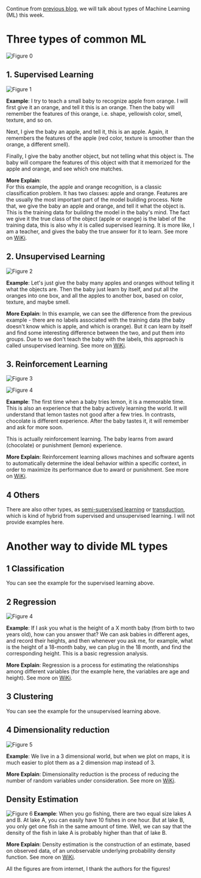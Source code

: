 Continue from [previous blog](http://qingkaikong.blogspot.com/2016/10/machine-learning-1-what-is-machine.html), we will talk about types of Machine Learning (ML) this week. 

# Three types of common ML
![Figure 0](https://www.safaribooksonline.com/library/view/python-machine-learning/9781783555130/graphics/3547_01_01.jpg "machine learning")

## 1. Supervised Learning
![Figure 1](https://media.licdn.com/mpr/mpr/shrinknp_800_800/AAEAAQAAAAAAAAQJAAAAJDJlZmMwOTZiLTNlNDgtNDI0ZC04NzY5LWVkNDI2ZTk1ZmFlYw.jpg "machine learning")  

**Example**: I try to teach a small baby to recognize apple from orange. I will first give it an orange, and tell it this is an orange. Then the baby will remember the features of this orange, i.e. shape, yellowish color, smell, texture, and so on. 

Next, I give the baby an apple, and tell it, this is an apple. Again, it remembers the features of the apple (red color, texture is smoother than the orange, a different smell). 

Finally, I give the baby another object, but not telling what this object is. The baby will compare the features of this object with that it memorized for the apple and orange, and see which one matches. 

**More Explain**:  
For this example, the apple and orange recognition, is a classic classification problem. It has two classes: apple and orange. Features are the usually the most important part of the model building process. Note that, we give the baby an apple and orange, and tell it what the object is. This is the training data for building the model in the baby's mind. The fact we give it the true class of the object (apple or orange) is the label of the training data, this is also why it is called supervised learning. It is more like, I am a teacher, and gives the baby the true answer for it to learn. See more on [WiKi](https://en.wikipedia.org/wiki/Supervised_learning). 


## 2. Unsupervised Learning  
![Figure 2](http://blogs.ubalt.edu/academicinnovation/wp-content/uploads/sites/38/2015/05/ApplesOranges.jpg "unsupervised learning")       

**Example**: Let's just give the baby many apples and oranges without telling it what the objects are. Then the baby just learn by itself, and put all the oranges into one box, and all the apples to another box, based on color, texture, and maybe smell. 

**More Explain**: In this example, we can see the difference from the previous example - there are no labels associated with the training data (the baby doesn't know which is apple, and which is orange). But it can learn by itself and find some interesting difference between the two, and put them into groups. Due to we don't teach the baby with the labels, this approach is called unsupervised learning. See more on [WiKi](https://en.wikipedia.org/wiki/Unsupervised_learning). 
 
## 3. Reinforcement Learning
![Figure 3](http://images.rcp.realclearpolitics.com/253490_5_.png "reinforcement learning")  

![Figure 4](http://espanol.babycenter.com/blog/wp-content/gallery/las-madres-y-las-manchas/captura-de-pantalla-2013-04-10-a-las-00-39-02.png "reinforcement learning") 


**Example**: The first time when a baby tries lemon, it is a memorable time. This is also an experience that the baby actively learning the world. It will understand that lemon tastes not good after a few tries. In contrasts, chocolate is different experience. After the baby tastes it, it will remember and ask for more soon. 

This is actually reinforcement learning. The baby learns from award (chocolate) or punishment (lemon) experience. 

**More Explain**: Reinforcement learning allows machines and software agents to automatically determine the ideal behavior within a specific context, in order to maximize its performance due to award or punishment. See more on [WiKi](https://en.wikipedia.org/wiki/Reinforcement_learning). 

## 4 Others  
There are also other types, as [semi-supervised learning](https://en.wikipedia.org/wiki/Semi-supervised_learning) or [transduction](https://en.wikipedia.org/wiki/Transduction_(machine_learning)), which is kind of hybrid from supervised and unsupervised learning. I will not provide examples here. 

# Another way to divide ML types

## 1 Classification
You can see the example for the supervised learning above.  

## 2 Regression  
![Figure 4](http://digital.library.lse.ac.uk/objects/lse:hub777nep/view "regression")  

**Example**: If I ask you what is the height of a X month baby (from birth to two years old), how can you answer that? We can ask babies in different ages, and record their heights, and then whenever you ask me, for example, what is the height of a 18-month baby, we can plug in the 18 month, and find the corresponding height. This is a basic regression analysis. 

**More Explain**: Regression is a process for estimating the relationships among different variables (for the example here, the variables are age and height). See more on [WiKi](https://en.wikipedia.org/wiki/Regression_analysis). 


## 3 Clustering
You can see the example for the unsupervised learning above.   

## 4 Dimensionality reduction

![Figure 5](http://static.fjcdn.com/pictures/World_b627d6_1081870.jpg "dimensionality reduction") 

**Example**: We live in a 3 dimensional world, but when we plot on maps, it is much easier to plot them as a 2 dimension map instead of 3. 

**More Explain**: Dimensionality reduction is the process of reducing the number of random variables under consideration. See more on [WiKi](https://en.wikipedia.org/wiki/Dimensionality_reduction). 

## Density Estimation  
![Figure 6](http://www.publicdomainpictures.net/pictures/30000/velka/koi-fishes.jpg "density estimation")
**Example**: When you go fishing, there are two equal size lakes A and B. At lake A, you can easily have 10 fishes in one hour. But at lake B, you only get one fish in the same amount of time. Well, we can say that the density of the fish in lake A is probably higher than that of lake B. 

**More Explain**: Density estimation is the construction of an estimate, based on observed data, of an unobservable underlying probability density function. See more on [WiKi](https://en.wikipedia.org/wiki/Density_estimation). 

All the figures are from internet, I thank the authors for the figures! 